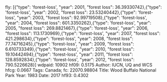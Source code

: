 fly: [{"type": 'forest-loss', "year": 2001, "forest loss": 36.39330742},{"type": 'forest-loss', "year": 2002, "forest loss": 23.53240442},{"type": 'forest-loss', "year": 2003, "forest loss": 92.99719508},{"type": 'forest-loss', "year": 2004, "forest loss": 601.3350262},{"type": 'forest-loss', "year": 2005, "forest loss": 269.8821467},{"type": 'forest-loss', "year": 2006, "forest loss": 113.1730969},{"type": 'forest-loss', "year": 2007, "forest loss": 421.298634},{"type": 'forest-loss', "year": 2008, "forest loss": 77.74716245},{"type": 'forest-loss', "year": 2009, "forest loss": 6.610733349},{"type": 'forest-loss', "year": 2010, "forest loss": 19.10442494},{"type": 'forest-loss', "year": 2011, "forest loss": 128.8592834},{"type": 'forest-loss', "year": 2012, "forest loss": 790.5226628}]
wdpaid: 10902
hf09: 0.5175
Author: IUCN, UQ and WCS
hfcg: 0.0667
Tags: Canada;
fc: 22070.98804
Title: Wood Buffalo National Park
Year: 1983
Date: 2017
hf93: 0.4302
